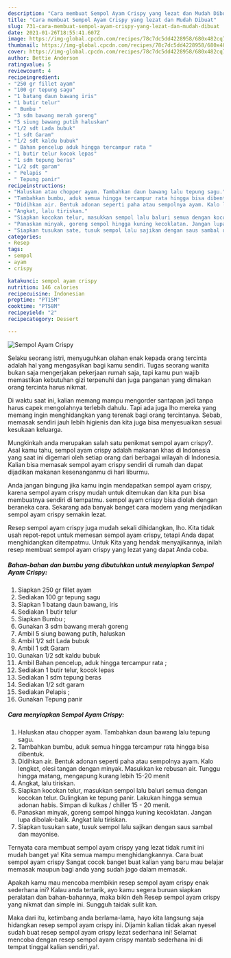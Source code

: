 ```yaml
---
description: "Cara membuat Sempol Ayam Crispy yang lezat dan Mudah Dibuat"
title: "Cara membuat Sempol Ayam Crispy yang lezat dan Mudah Dibuat"
slug: 731-cara-membuat-sempol-ayam-crispy-yang-lezat-dan-mudah-dibuat
date: 2021-01-26T18:55:41.607Z
image: https://img-global.cpcdn.com/recipes/78c7dc5dd4228958/680x482cq70/sempol-ayam-crispy-foto-resep-utama.jpg
thumbnail: https://img-global.cpcdn.com/recipes/78c7dc5dd4228958/680x482cq70/sempol-ayam-crispy-foto-resep-utama.jpg
cover: https://img-global.cpcdn.com/recipes/78c7dc5dd4228958/680x482cq70/sempol-ayam-crispy-foto-resep-utama.jpg
author: Bettie Anderson
ratingvalue: 5
reviewcount: 4
recipeingredient:
- "250 gr fillet ayam"
- "100 gr tepung sagu"
- "1 batang daun bawang iris"
- "1 butir telur"
- " Bumbu "
- "3 sdm bawang merah goreng"
- "5 siung bawang putih haluskan"
- "1/2 sdt Lada bubuk"
- "1 sdt Garam"
- "1/2 sdt kaldu bubuk"
- " Bahan pencelup aduk hingga tercampur rata "
- "1 butir telur kocok lepas"
- "1 sdm tepung beras"
- "1/2 sdt garam"
- " Pelapis "
- " Tepung panir"
recipeinstructions:
- "Haluskan atau chopper ayam. Tambahkan daun bawang lalu tepung sagu."
- "Tambahkan bumbu, aduk semua hingga tercampur rata hingga bisa dibentuk."
- "Didihkan air. Bentuk adonan seperti paha atau sempolnya ayam. Kalo lengket, olesi tangan dengan minyak. Masukkan ke rebusan air. Tunggu hingga matang, mengapung kurang lebih 15-20 menit"
- "Angkat, lalu tiriskan."
- "Siapkan kocokan telur, masukkan sempol lalu baluri semua dengan kocokan telur. Gulingkan ke tepung panir. Lakukan hingga semua adonan habis. Simpan di kulkas / chiller 15 - 20 menit."
- "Panaskan minyak, goreng sempol hingga kuning kecoklatan. Jangan lupa dibolak-balik. Angkat lalu tiriskan."
- "Siapkan tusukan sate, tusuk sempol lalu sajikan dengan saus sambal dan mayonise."
categories:
- Resep
tags:
- sempol
- ayam
- crispy

katakunci: sempol ayam crispy 
nutrition: 146 calories
recipecuisine: Indonesian
preptime: "PT15M"
cooktime: "PT58M"
recipeyield: "2"
recipecategory: Dessert

---
```



![Sempol Ayam Crispy](https://img-global.cpcdn.com/recipes/78c7dc5dd4228958/680x482cq70/sempol-ayam-crispy-foto-resep-utama.jpg)

Selaku seorang istri, menyuguhkan olahan enak kepada orang tercinta adalah hal yang mengasyikan bagi kamu sendiri. Tugas seorang  wanita bukan saja mengerjakan pekerjaan rumah saja, tapi kamu pun wajib memastikan kebutuhan gizi terpenuhi dan juga panganan yang dimakan orang tercinta harus nikmat.

Di waktu  saat ini, kalian memang mampu mengorder santapan jadi tanpa harus capek mengolahnya terlebih dahulu. Tapi ada juga lho mereka yang memang ingin menghidangkan yang terenak bagi orang tercintanya. Sebab, memasak sendiri jauh lebih higienis dan kita juga bisa menyesuaikan sesuai kesukaan keluarga. 



Mungkinkah anda merupakan salah satu penikmat sempol ayam crispy?. Asal kamu tahu, sempol ayam crispy adalah makanan khas di Indonesia yang saat ini digemari oleh setiap orang dari berbagai wilayah di Indonesia. Kalian bisa memasak sempol ayam crispy sendiri di rumah dan dapat dijadikan makanan kesenanganmu di hari liburmu.

Anda jangan bingung jika kamu ingin mendapatkan sempol ayam crispy, karena sempol ayam crispy mudah untuk ditemukan dan kita pun bisa membuatnya sendiri di tempatmu. sempol ayam crispy bisa diolah dengan beraneka cara. Sekarang ada banyak banget cara modern yang menjadikan sempol ayam crispy semakin lezat.

Resep sempol ayam crispy juga mudah sekali dihidangkan, lho. Kita tidak usah repot-repot untuk memesan sempol ayam crispy, tetapi Anda dapat menghidangkan ditempatmu. Untuk Kita yang hendak menyajikannya, inilah resep membuat sempol ayam crispy yang lezat yang dapat Anda coba.

<!--inarticleads1-->

##### Bahan-bahan dan bumbu yang dibutuhkan untuk menyiapkan Sempol Ayam Crispy:

1. Siapkan 250 gr fillet ayam
1. Sediakan 100 gr tepung sagu
1. Siapkan 1 batang daun bawang, iris
1. Sediakan 1 butir telur
1. Siapkan  Bumbu ;
1. Gunakan 3 sdm bawang merah goreng
1. Ambil 5 siung bawang putih, haluskan
1. Ambil 1/2 sdt Lada bubuk
1. Ambil 1 sdt Garam
1. Gunakan 1/2 sdt kaldu bubuk
1. Ambil  Bahan pencelup, aduk hingga tercampur rata ;
1. Sediakan 1 butir telur, kocok lepas
1. Sediakan 1 sdm tepung beras
1. Sediakan 1/2 sdt garam
1. Sediakan  Pelapis ;
1. Gunakan  Tepung panir




<!--inarticleads2-->

##### Cara menyiapkan Sempol Ayam Crispy:

1. Haluskan atau chopper ayam. Tambahkan daun bawang lalu tepung sagu.
1. Tambahkan bumbu, aduk semua hingga tercampur rata hingga bisa dibentuk.
1. Didihkan air. Bentuk adonan seperti paha atau sempolnya ayam. Kalo lengket, olesi tangan dengan minyak. Masukkan ke rebusan air. Tunggu hingga matang, mengapung kurang lebih 15-20 menit
1. Angkat, lalu tiriskan.
1. Siapkan kocokan telur, masukkan sempol lalu baluri semua dengan kocokan telur. Gulingkan ke tepung panir. Lakukan hingga semua adonan habis. Simpan di kulkas / chiller 15 - 20 menit.
1. Panaskan minyak, goreng sempol hingga kuning kecoklatan. Jangan lupa dibolak-balik. Angkat lalu tiriskan.
1. Siapkan tusukan sate, tusuk sempol lalu sajikan dengan saus sambal dan mayonise.




Ternyata cara membuat sempol ayam crispy yang lezat tidak rumit ini mudah banget ya! Kita semua mampu menghidangkannya. Cara buat sempol ayam crispy Sangat cocok banget buat kalian yang baru mau belajar memasak maupun bagi anda yang sudah jago dalam memasak.

Apakah kamu mau mencoba membikin resep sempol ayam crispy enak sederhana ini? Kalau anda tertarik, ayo kamu segera buruan siapkan peralatan dan bahan-bahannya, maka bikin deh Resep sempol ayam crispy yang nikmat dan simple ini. Sungguh taidak sulit kan. 

Maka dari itu, ketimbang anda berlama-lama, hayo kita langsung saja hidangkan resep sempol ayam crispy ini. Dijamin kalian tiidak akan nyesel sudah buat resep sempol ayam crispy lezat sederhana ini! Selamat mencoba dengan resep sempol ayam crispy mantab sederhana ini di tempat tinggal kalian sendiri,ya!.

